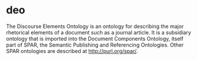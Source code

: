 # deo
The Discourse Elements Ontology is an ontology for describing the major rhetorical elements of a document such as a journal article. It is a subsidiary ontology that is imported into the Document Components Ontology, itself part of SPAR, the Semantic Publishing and Referencing Ontologies. Other SPAR ontologies are described at http://purl.org/spar/.
